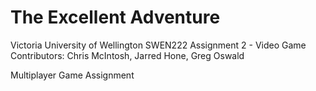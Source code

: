 The Excellent Adventure
========

Victoria University of Wellington SWEN222 Assignment 2 - Video Game
Contributors: Chris McIntosh, Jarred Hone, Greg Oswald


Multiplayer Game Assignment
